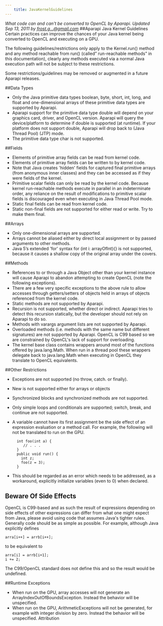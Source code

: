 ```yaml
---
    title: JavaKernelGuidelines
---
```


*What code can and can't be converted to OpenCL by Aparapi. Updated Sep 13, 2011 by frost.g...@gmail.com*
##Aparapi Java Kernel Guidelines
Certain practices can improve the chances of your Java kernel being converted to OpenCL and executing on a GPU.

The following guidelines/restrictions only apply to the Kernel.run() method and any method reachable from run() (called” run-reachable methods” in this documentation), clearly any methods executed via a normal Java execution path will not be subject to these restrictions.

Some restrictions/guidelines may be removed or augmented in a future Aparapi releases.

##Data Types
* Only the Java primitive data types boolean, byte, short, int, long, and float and one-dimensional arrays of these primitive data types are supported by Aparapi.
* Aparapi support for the primitive data type double will depend on your graphics card, driver, and OpenCL version. Aparapi will query the device/platform to determine if double is supported (at runtime). If your platform does not support double, Aparapi will drop back to (Java Thread Pool) (JTP) mode.
* The primitive data type char is not supported.

##Fields
* Elements of primitive array fields can be read from kernel code.
* Elements of primitive array fields can be written to by kernel code.
* Note that Java creates 'hidden' fields for captured final primitive arrays (from anonymous inner classes) and they can be accessed as if they were fields of the kernel.
* Primitive scalar fields can only be read by the kernel code. Because kernel run-reachable methods execute in parallel in an indeterminate order, any reliance on the result of modifications to primitive scalar fields is discouraged even when executing in Java Thread Pool mode.
* Static final fields can be read from kernel code.
* Static non-final fields are not supported for either read or write. Try to make them final.

##Arrays
* Only one-dimensional arrays are supported.
* Arrays cannot be aliased either by direct local assignment or by passed arguments to other methods.
* Java 5’s extended 'for' syntax for (int i: arrayOfInt){} is not supported, because it causes a shallow copy of the original array under the covers.

##Methods
* References to or through a Java Object other than your kernel instance will cause Aparapi to abandon attempting to create OpenCL (note the following exceptions).
* There are a few very specific exceptions to the above rule to allow accesses through getters/setters of objects held in arrays of objects referenced from the kernel code.
* Static methods are not supported by Aparapi.
* Recursion is not supported, whether direct or indirect. Aparapi tries to detect this recursion statically, but the developer should not rely on Aparapi to do so.
* Methods with varargs argument lists are not supported by Aparapi.
* Overloaded methods (i.e. methods with the same name but different signatures) are not supported by Aparapi. OpenCL is C99 based so we are constrained by OpenCL's lack of support for overloading.
* The kernel base class contains wrappers around most of the functions offered by java.lang.Math.  When run in a thread pool these wrappers delegate back to java.lang.Math when executing in OpenCL they translate to OpenCL equivalents.

##Other Restrictions

* Exceptions are not supported (no throw, catch. or finally).
* New is not supported either for arrays or objects
* Synchronized blocks and synchronized methods are not supported.
* Only simple loops and conditionals are supported; switch, break, and continue are not supported.
* A variable cannot have its first assignment be the side effect of an expression evaluation or a method call.  For example, the following will not be translated to run on the GPU.


        int foo(int a) {
           // . . .
        }
        public void run() {
          int z;
          foo(z = 3);
        }


* This should be regarded as an error which needs to be addressed, as a workaround, explicitly initialize variables (even to 0) when declared.

## Beware Of Side Effects
OpenCL is C99-based and as such the result of expressions depending on side effects of other expressions can differ from what one might expect from Java, please avoid using code that assumes Java's tighter rules.  Generally code should be as simple as possible.
For example, although Java explicitly defines

    arra[i++] = arrb[i++];
  to be equivalent to

    arra[i] = arrb[i+1];
    i += 2;

The C99/OpenCL standard does not define this and so the result would be undefined.

##Runtime Exceptions
* When run on the GPU, array accesses will not generate an ArrayIndexOutOfBoundsException.  Instead the behavior will be unspecified.
* When run on the GPU, ArithmeticExceptions will not be generated, for example with integer division by zero. Instead the behavior will be unspecified.
Attribution
